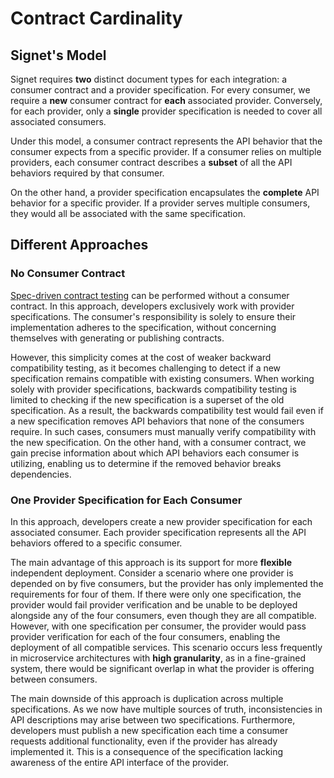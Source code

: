 # Contract Cardinality

## Signet's Model

Signet requires **two** distinct document types for each integration: a consumer contract and a provider specification.
For every consumer, we require a **new** consumer contract for **each** associated provider.
Conversely, for each provider, only a **single** provider specification is needed to cover all associated consumers.

Under this model, a consumer contract represents the API behavior that the consumer expects from a specific provider.
If a consumer relies on multiple providers, each consumer contract describes a **subset** of all the API behaviors required by that consumer.

On the other hand, a provider specification encapsulates the **complete** API behavior for a specific provider.
If a provider serves multiple consumers, they would all be associated with the same specification.

## Different Approaches

### No Consumer Contract

 [Spec-driven contract testing](http://localhost:3000/case-study/contract_testing#spec-driven) can be performed without a consumer contract.
 In this approach, developers exclusively work with provider specifications.
 The consumer's responsibility is solely to ensure their implementation adheres to the specification, without concerning themselves with generating or publishing contracts.

 However, this simplicity comes at the cost of weaker backward compatibility testing, as it becomes challenging to detect if a new specification remains compatible with existing consumers.
 When working solely with provider specifications, backwards compatibility testing is limited to checking if the new specification is a superset of the old specification.
 As a result, the backwards compatibility test would fail even if a new specification removes API behaviors that none of the consumers require.
 In such cases, consumers must manually verify compatibility with the new specification.
 On the other hand, with a consumer contract, we gain precise information about which API behaviors each consumer is utilizing, enabling us to determine if the removed behavior breaks dependencies.

### One Provider Specification for Each Consumer

In this approach, developers create a new provider specification for each associated consumer.
Each provider specification represents all the API behaviors offered to a specific consumer.

The main advantage of this approach is its support for more **flexible** independent deployment.
Consider a scenario where one provider is depended on by five consumers, but the provider has only implemented the requirements for four of them.
If there were only one specification, the provider would fail provider verification and be unable to be deployed alongside any of the four consumers, even though they are all compatible.
However, with one specification per consumer, the provider would pass provider verification for each of the four consumers, enabling the deployment of all compatible services.
This scenario occurs less frequently in microservice architectures with **high granularity**, as in a fine-grained system, there would be significant overlap in what the provider is offering between consumers.

The main downside of this approach is duplication across multiple specifications.
As we now have multiple sources of truth, inconsistencies in API descriptions may arise between two specifications.
Furthermore, developers must publish a new specification each time a consumer requests additional functionality, even if the provider has already implemented it.
This is a consequence of the specification lacking awareness of the entire API interface of the provider.  
